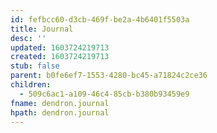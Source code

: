 ```yaml
---
id: fefbcc60-d3cb-469f-be2a-4b6401f5503a
title: Journal
desc: ''
updated: 1603724219713
created: 1603724219713
stub: false
parent: b0fe6ef7-1553-4280-bc45-a71824c2ce36
children:
  - 509c6ac1-a109-46c4-85cb-b380b93459e9
fname: dendron.journal
hpath: dendron.journal
---
```



